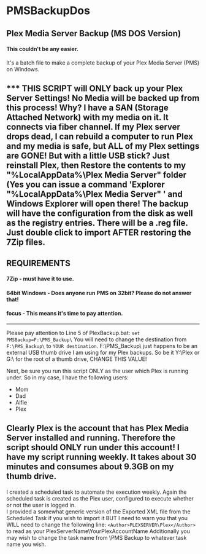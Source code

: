 # PMSBackupDos
## Plex Media Server Backup (MS DOS Version)

#### This couldn't be any easier.
It's a batch file to make a complete backup of your Plex Media Server (PMS) on Windows.

*** THIS SCRIPT will ONLY back up your Plex Server Settings!  No Media will be backed up from this process!  Why?  I have a SAN (Storage Attached Network) with my media on it.  It connects via fiber channel.  If my Plex server drops dead, I can rebuild a computer to run Plex and my media is safe, but ALL of my Plex settings are GONE!  But with a little USB stick? Just reinstall Plex, then  Restore the contents to my "%LocalAppData%\Plex Media Server\" folder (Yes you can issue a command 'Explorer "%LocalAppData%\Plex Media Server\" ' and Windows Explorer will open there!  The backup will have the configuration from the disk as well as the registry entries.  There will be a .reg file.  Just double click to import AFTER restoring the 7Zip files.
---
## REQUIREMENTS
#### 7Zip - must have it to use.
#### 64bit Windows - Does anyone run PMS on 32bit?  Please do not answer that!
#### focus - This means it's time to pay attention.
---
Please pay attention to Line 5 of PlexBackup.bat: `set PMSBackup=F:\PMS_Backup\`
You will need to change the destination from `F:\PMS_Backup\` to `YOUR destination`.  F:\PMS_Backup\ just happens to be an external USB thumb drive I am using for my Plex backups. So be it Y:\Plex or G:\ for the root of a thumb drive, CHANGE THIS VALUE!

Next, be sure you run this script ONLY as the user which Plex is running under.  So in my case, I have the following users:
- Mom
- Dad
- Alfie
- Plex

Clearly Plex is the account that has Plex Media Server installed and running.  Therefore the script should ONLY run under this account!  I have my script running weekly.  It takes about 30 minutes and consumes about 9.3GB on my thumb drive.  
---
#### 
I created a scheduled task to automate the execution weekly.  Again the scheduled task is created as the Plex user, configured to execute whether or not the user is logged in.  
I provided a somewhat generic version of the Exported XML file from the Scheduled Task if you wish to import it BUT I need to warn you that you WILL need to change the following line:
    `<Author>PLEXSERVER\Plex</Author>`
to read as your PlexServerName\YourPlexAccountName
Additionally you may wish to change the task name from <URI>\PMS Backup</URI> to whatever task name you wish.


